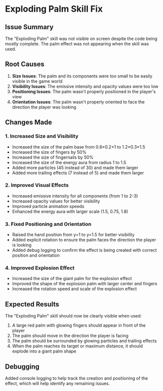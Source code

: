 # Exploding Palm Skill Fix

## Issue Summary
The "Exploding Palm" skill was not visible on screen despite the code being mostly complete. The palm effect was not appearing when the skill was used.

## Root Causes
1. **Size Issues**: The palm and its components were too small to be easily visible in the game world
2. **Visibility Issues**: The emissive intensity and opacity values were too low
3. **Positioning Issues**: The palm wasn't properly positioned in the player's view
4. **Orientation Issues**: The palm wasn't properly oriented to face the direction the player was looking

## Changes Made

### 1. Increased Size and Visibility
- Increased the size of the palm base from 0.8×0.2×1 to 1.2×0.3×1.5
- Increased the size of fingers by 50%
- Increased the size of fingernails by 50%
- Increased the size of the energy aura from radius 1 to 1.5
- Added more particles (45 instead of 30) and made them larger
- Added more trailing effects (7 instead of 5) and made them larger

### 2. Improved Visual Effects
- Increased emissive intensity for all components (from 1 to 2-3)
- Increased opacity values for better visibility
- Improved particle animation speeds
- Enhanced the energy aura with larger scale (1.5, 0.75, 1.8)

### 3. Fixed Positioning and Orientation
- Raised the hand position from y=1 to y=1.5 for better visibility
- Added explicit rotation to ensure the palm faces the direction the player is looking
- Added debug logging to confirm the effect is being created with correct position and orientation

### 4. Improved Explosion Effect
- Increased the size of the giant palm for the explosion effect
- Improved the shape of the explosion palm with larger center and fingers
- Increased the rotation speed and scale of the explosion effect

## Expected Results
The "Exploding Palm" skill should now be clearly visible when used:
1. A large red palm with glowing fingers should appear in front of the player
2. The palm should move in the direction the player is facing
3. The palm should be surrounded by glowing particles and trailing effects
4. When the palm reaches its target or maximum distance, it should explode into a giant palm shape

## Debugging
Added console logging to help track the creation and positioning of the effect, which will help identify any remaining issues.
